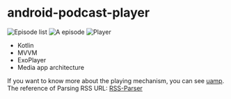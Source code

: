 # android-podcast-player
 
 ![Episode list](https://github.com/joeboycom/android-podcast-player/blob/master/docs/podcast-player-list.png?raw=true) ![A episode](https://github.com/joeboycom/android-podcast-player/blob/master/docs/podcast-player-episode.png?raw=true) ![Player](https://github.com/joeboycom/android-podcast-player/blob/master/docs/podcast-player-player.png?raw=true)

- Kotlin
- MVVM
- ExoPlayer
- Media app architecture

If you want to know more about the playing mechanism, you can see [uamp](https://github.com/android/uamp).
The reference of Parsing RSS URL: [RSS-Parser](https://github.com/prof18/RSS-Parser)
